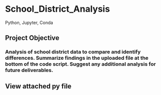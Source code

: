# School_District_Analysis
Python, Jupyter, Conda

## Project Objective
### Analysis of school district data to compare and identify differences. Summarize findings in the uploaded file at the bottom of the code script. Suggest any additional analysis for future deliverables.

## View attached py file
